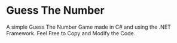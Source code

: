# Guess The Number

A simple Guess The Number Game made in C# and using the .NET Framework. Feel Free to Copy and Modify the Code.
